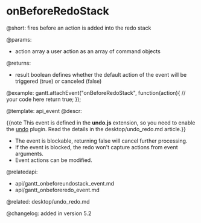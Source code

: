onBeforeRedoStack
=============

@short:
	 fires before an action is added into the redo stack

@params:
- action		array			a user action as an array of command objects


@returns:
- result     boolean       defines whether the default action of the event will be triggered (true) or canceled (false) 

@example:
gantt.attachEvent("onBeforeRedoStack", function(action){
    // your code here
    return true;
});


@template:	api_event
@descr:

{{note This event is defined in the **undo.js** extension, so you need to enable the [undo](desktop/extensions_list.md#undo) plugin. Read the details in the desktop/undo_redo.md article.}}


- The event is blockable, returning false will cancel further processing.
- If the event is blocked, the redo won't capture actions from event arguments.
- Event actions can be modified.

@relatedapi:
- api/gantt_onbeforeundostack_event.md
- api/gantt_onbeforeredo_event.md

@related:
desktop/undo_redo.md

@changelog:
added in version 5.2